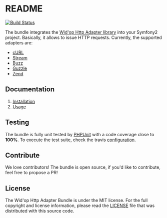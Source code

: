 # README

[![Build Status](https://secure.travis-ci.org/widop/WidopHttpAdapterBundle.png)](http://travis-ci.org/widop/WidopHttpAdapterBundle)

The bundle integrates the [Wid'op Http Adapter library](https://github.com/widop/http-adapter) into your Symfony2
project. Basically, it allows to issue HTTP requests. Currently, the supported adapters are:

 - [cURL](http://curl.haxx.se/)
 - [Stream](http://php.net/manual/en/book.stream.php)
 - [Buzz](https://github.com/kriswallsmith/Buzz)
 - [Guzzle](http://guzzlephp.org/)
 - [Zend](http://framework.zend.com/manual/2.0/en/modules/zend.http.client.html)

## Documentation

 1. [Installation](http://github.com/widop/WidopHttpAdapterBundle/blob/master/Resources/doc/installation.md)
 2. [Usage](http://github.com/widop/WidopHttpAdapterBundle/blob/master/Resources/doc/usage.md)

## Testing

The bundle is fully unit tested by [PHPUnit](http://www.phpunit.de/) with a code coverage close to **100%**. To execute
the test suite, check the travis [configuration](https://github.com/widop/WidopHttpAdapterBundle/blob/master/.travis.yml).

## Contribute

We love contributors! The bundle is open source, if you'd like to contribute, feel free to propose a PR!

## License

The Wid'op Http Adapter Bundle is under the MIT license. For the full copyright and license information, please
read the [LICENSE](https://github.com/widop/WidopHttpAdapterBundle/blob/master/LICENSE) file that was distributed
with this source code.
